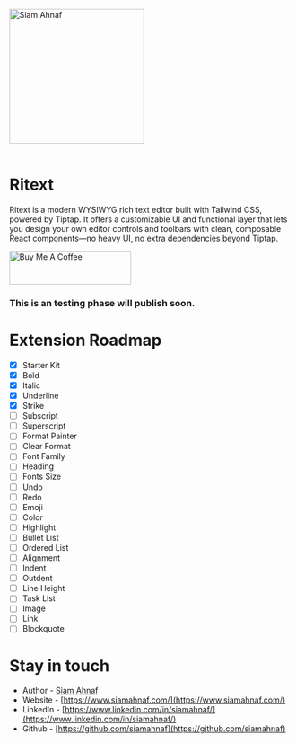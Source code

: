 <br/>
<picture>
  <source media="(prefers-color-scheme: dark)" srcset="https://res.cloudinary.com/dub0dpenl/image/upload/v1731780157/Personal%20Logo/logo-white_e6fujz.png">
  <source media="(prefers-color-scheme: light)" srcset="https://res.cloudinary.com/dub0dpenl/image/upload/v1731780152/Personal%20Logo/logo-dark_qqwrqu.png">
  <img alt="Siam Ahnaf" src="https://res.cloudinary.com/dub0dpenl/image/upload/v1731780152/Personal%20Logo/logo-dark_qqwrqu.png" height="auto" width="240">
</picture> 
<br/> <br/>

# Ritext
Ritext is a modern WYSIWYG rich text editor built with Tailwind CSS, powered by Tiptap. It offers a customizable UI and functional layer that lets you design your own editor controls and toolbars with clean, composable React components—no heavy UI, no extra dependencies beyond Tiptap.

<a href="https://www.buymeacoffee.com/siamahnaf" target="_blank"><img src="https://cdn.buymeacoffee.com/buttons/v2/default-yellow.png" alt="Buy Me A Coffee" style="height: 60px !important;width: 217px !important;" ></a>

### This is an testing phase will publish soon.

# Extension Roadmap
- [x] Starter Kit
- [x] Bold
- [x] Italic
- [x] Underline
- [x] Strike
- [ ] Subscript
- [ ] Superscript
- [ ] Format Painter
- [ ] Clear Format
- [ ] Font Family
- [ ] Heading
- [ ] Fonts Size
- [ ] Undo
- [ ] Redo
- [ ] Emoji
- [ ] Color
- [ ] Highlight
- [ ] Bullet List
- [ ] Ordered List
- [ ] Alignment
- [ ] Indent
- [ ] Outdent
- [ ] Line Height
- [ ] Task List
- [ ] Image
- [ ] Link
- [ ] Blockquote

# Stay in touch

- Author - [Siam Ahnaf](https://www.siamahnaf.com/)
- Website - [https://www.siamahnaf.com/](https://www.siamahnaf.com/)
- LinkedIn - [https://www.linkedin.com/in/siamahnaf/](https://www.linkedin.com/in/siamahnaf/)
- Github - [https://github.com/siamahnaf](https://github.com/siamahnaf)
